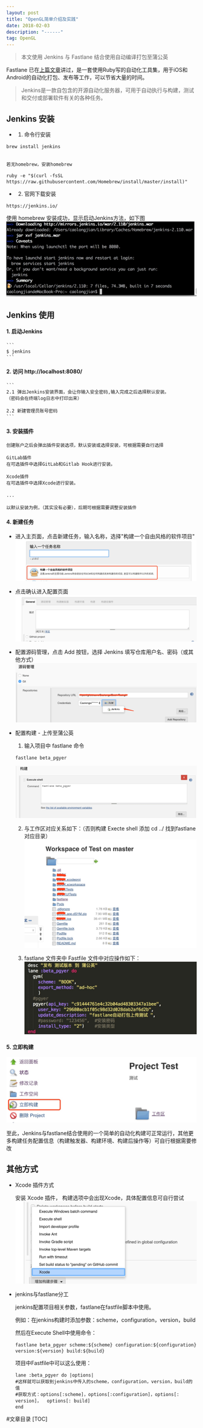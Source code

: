 ```yaml
---
layout: post
title: "OpenGL简单介绍及实践"
date: 2018-02-03 
description: "------"
tag: OpenGL 
---   
```





> 本文使用 Jenkins 与 Fastlane 结合使用自动编译打包至蒲公英

Fastlane 已在[上篇文章](https://www.jianshu.com/p/de44b824f105)讲过，是一套使用Ruby写的自动化工具集，用于iOS和Android的自动化打包、发布等工作，可以节省大量的时间。
> Jenkins是一款自包含的开源自动化服务器，可用于自动执行与构建，测试和交付或部署软件有关的各种任务。

## Jenkins 安装

- 1. 命令行安装

```
brew install jenkins 


```

`若无homebrew，安装homebrew`

```
ruby -e "$(curl -fsSL https://raw.githubusercontent.com/Homebrew/install/master/install)"
```

- 2. 官网下载安装

```
https://jenkins.io/
```
使用 homebrew 安装成功，显示启动Jenkins方法，如下图
![-w573](/images/media/15204087282870/15204108387239.jpg)

## Jenkins 使用

#### 1. 启动Jenkins
    ```
    $ jenkins
    ```
#### 2. 访问 http://localhost:8080/
    
    ```
    2.1 弹出Jenkins安装界面，会让你输入安全密码,输入完成之后选择默认安装。
    （密码会在终端log日志中打印出来）
    
    2.2 新建管理员账号密码
    ```
    

#### 3. 安装插件

```
创建账户之后会弹出插件安装选项，默认安装或选择安装，可根据需要自行选择

GitLab插件
在可选插件中选择GitLab和Gitlab Hook进行安装。

Xcode插件
在可选插件中选择Xcode进行安装。

...

以默认安装为例，（其实没有必要），后期可根据需要调整安装插件
```


#### 4. 新建任务

- 进入主页面，点击新建任务，输入名称，选择"构建一个自由风格的软件项目"
![-w1037](/images/media/15204087282870/15204124474811.jpg)


- 点击确认进入配置页面
![-w971](/images/media/15204087282870/15204126203878.jpg)


- 配置源码管理，点击 Add 按钮，选择 Jenkins 填写仓库用户名、密码（或其他方式）
![-w895](/images/media/15204087282870/15204128400804.jpg)


- 配置构建 - 上传至蒲公英

    1. 输入项目中 fastlane 命令

    ```
    fastlane beta_pgyer
    ```

    ![-w936](/images/media/15204087282870/15204130038565.jpg)   

    2. 与工作区对应关系如下：（否则构建 Execte shell 添加 cd ../  找到fastlane对应目录）
    ![-w704](/images/media/15204087282870/15204132526762.jpg)   

    3. fastlane 文件夹中 Fastfile 文件中对应操作如下：
    ![-w469](/images/media/15204087282870/15204134978253.jpg)         



#### 5. 立即构建
![-w569](/images/media/15204087282870/15204140708308.jpg)


至此，Jenkins与fastlane结合使用的一个简单的自动化构建可正常运行，其他更多构建任务配置信息（构建触发器、构建环境、构建后操作等）可自行根据需要修改





##  其他方式

- Xcode 插件方式

    安装 Xcode 插件， 构建选项中会出现Xcode，具体配置信息可自行尝试
    ![-w574](/images/media/15204087282870/15204142313802.jpg)   


- jenkins与fastlane分工

    jenkins配置项目相关参数，fastlane在fastfile脚本中使用。

    例如：在jenkins构建时添加参数：scheme，configuration，version，build
    
    然后在Execute Shell中使用命令：

    ```
    fastlane beta_pgyer scheme:${scheme} configuration:${configuration}     version:${version} build:${build}
    ```

    项目中Fastfile中可以这么使用：

    ```
    lane :beta_pgyer do |options|
    #这样就可以获取到jenkins中传入的scheme，configuration，version，build的值
    #获取方式：options[:scheme]，options[:configuration]，options[: version]，  options[: build]
    end

    ```

#文章目录
[TOC]




